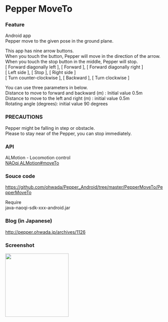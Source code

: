 Pepper MoveTo
===============

### Feature
Android app <br/>
Pepper move to the given pose in the ground plane. <br/>

This app has nine arrow buttons. <br/>
When you touch the button, Pepper will move in the direction of the arrow. <br/>
When you touch the stop button in the middle, Pepper will stop. <br/>
[ Forward diagonally left ], [ Forward ], [ Forward diagonally right ] <br/>
[ Left side ], [ Stop ], [ Right side ] <br/>
[ Turn counter-clockwise ], [ Backward ], [ Turn clockwise ] <br/>

You can use three parameters in below. <br/>
Distance to move to forward and backward (m) : Initial value 0.5m <br/>
Distance to move to the left and right (m) : initial value 0.5m <br/>
Rotating angle (degrees): initial value 90 degrees <br/>

### PRECAUTIONS
Pepper might be falling in step or obstacle. <br/>
Please to stay near of the Pepper, you can stop immediately. <br/>

### API
ALMotion - Locomotion control<br/>
[NAOqi ALMotion#moveTo](http://doc.aldebaran.com/2-1/naoqi/motion/control-walk-api.html#ALMotionProxy::moveTo__floatCR.floatCR.floatCR) <br/>

### Souce code
https://github.com/ohwada/Pepper_Android/tree/master/PepperMoveTo/PepperMoveTo <br/>

Require <br/>
java-naoqi-sdk-xxx-android.jar <br/>

### Blog (in Japanese)
http://pepper.ohwada.jp/archives/1126

### Screenshot
<img src="https://raw.githubusercontent.com/ohwada/Pepper_Android/master/PepperMoveTo/docs/screen.png" width="200" /> <br/>
